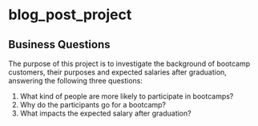 # blog_post_project

## Business Questions
The purpose of this project is to investigate the background of bootcamp customers, their purposes and expected salaries after graduation, answering the following three questions:

1. What kind of people are more likely to participate in bootcamps?
2. Why do the participants go for a bootcamp?
3. What impacts the expected salary after graduation?